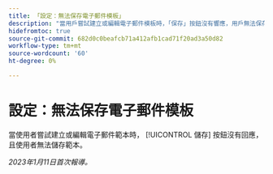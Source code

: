 ```yaml
---
title: 「設定：無法保存電子郵件模板」
description: "當用戶嘗試建立或編輯電子郵件模板時，「保存」按鈕沒有響應，用戶無法保存該模板。"
hidefromtoc: true
source-git-commit: 682d0c0beafcb71a412afb1cad71f20ad3a50d82
workflow-type: tm+mt
source-wordcount: '60'
ht-degree: 0%

---
```



# 設定：無法保存電子郵件模板

當使用者嘗試建立或編輯電子郵件範本時， [!UICONTROL 儲存] 按鈕沒有回應，且使用者無法儲存範本。

_2023年1月11日首次報導。_

